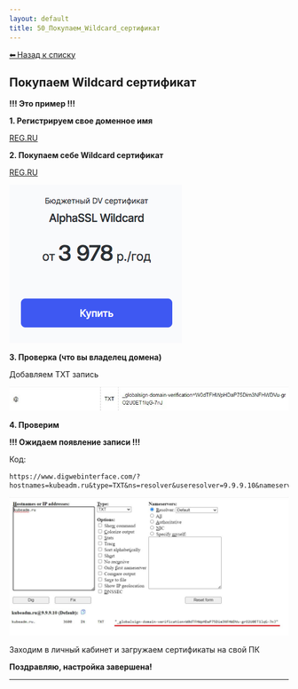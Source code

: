 ```yaml
---
layout: default
title: 50_Покупаем_Wildcard_сертификат
---
```

<a class="back-link" href="../index.html">⬅ Назад к списку</a>


##  Покупаем Wildcard сертификат 


**!!! Это пример !!!**  
  
**1\. Регистрируем свое доменное имя**  
  
[REG.RU](https://www.reg.ru/)  
  
**2\. Покупаем себе Wildcard сертификат**  
  
[REG.RU](https://www.reg.ru/ssl-certificate/ssl-wildcard/)  
  
![Нажмите на изображение для увеличения.  Название:	image_2458.png Просмотров:	0 Размер:	16.2 Кб ID:	3515](..\images\\img_3515_1710559584.png)  
  
**3\. Проверка (что вы владелец домена)**  
  
Добавляем TXT запись  
  
![Нажмите на изображение для увеличения.  Название:	0.png Просмотров:	0 Размер:	13.3 Кб ID:	3517](..\images\\img_3517_1715758978.png)  
  
**4\. Проверим**  
  
**!!! Ожидаем появление записи !!!**  
  


Код:
    
    
    https://www.digwebinterface.com/?hostnames=kubeadm.ru&type=TXT&ns=resolver&useresolver=9.9.9.10&nameservers=

![Нажмите на изображение для увеличения.  Название:	1.png Просмотров:	0 Размер:	91.5 Кб ID:	3516](..\images\\img_3516_1715758829.png)  
  
Заходим в личный кабинет и загружаем сертификаты на свой ПК  
  
  
**Поздравляю, настройка завершена!**


---

